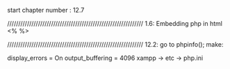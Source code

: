 
start chapter number : 12.7


//////////////////////////////////////////////////////////////
1.6: Embedding php in html
	<?php ?>
	<? ?>
	<?= ?>
	<% %>



//////////////////////////////////////////////////////////////
12.2: go to phpinfo();
make:

display_errors 		= 	On
output_buffering	=	4096
xampp -> etc -> php.ini







